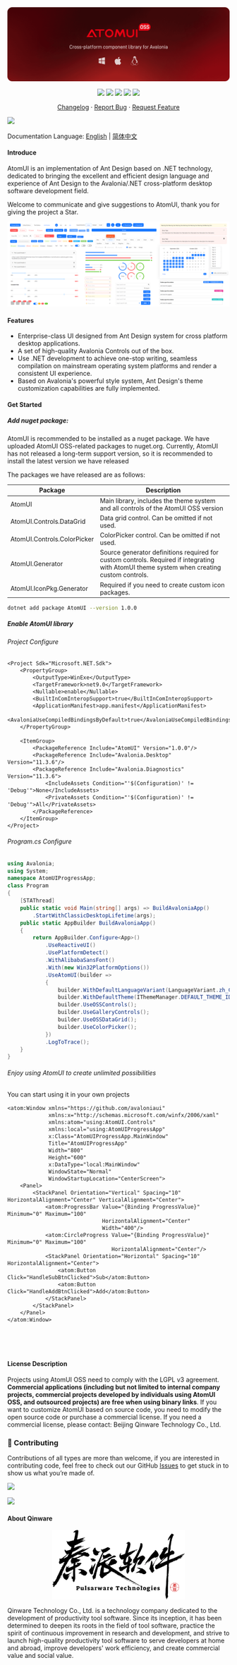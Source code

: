 <img src="./resources/images/readme/AtomUIOSS.png"/>
<br/>
<div align="center">

[![][github-contributors-shield]][github-contributors-link]
[![][github-forks-shield]][github-forks-link]
[![][github-stars-shield]][github-stars-link]
[![][github-issues-shield]][github-issues-link]
[![][github-license-shield]][github-license-link]

[Changelog](./CHANGELOG.md) · [Report Bug][github-issues-link] · [Request Feature][github-issues-link]

</div>

![](https://raw.githubusercontent.com/andreasbm/readme/master/assets/lines/rainbow.png)

[github-release-shield]: https://img.shields.io/github/v/release/chinware/AtomUI?color=369eff&labelColor=black&logo=github&style=flat-square

[github-release-link]: https://github.com/chinware/AtomUI/releases

[github-releasedate-shield]: https://img.shields.io/github/release-date/chinware/AtomUI?color=black&labelColor=black&style=flat-square

[github-releasedate-link]: https://github.com/chinware/AtomUI/releases

[github-contributors-shield]: https://img.shields.io/github/contributors/chinware/AtomUI?color=c4f042&labelColor=black&style=flat-square

[github-contributors-link]: https://github.com/chinware/AtomUI/graphs/contributors

[github-forks-shield]: https://img.shields.io/github/forks/chinware/AtomUI?color=8ae8ff&labelColor=black&style=flat-square

[github-forks-link]: https://github.com/chinware/AtomUI/network/members

[github-stars-shield]: https://img.shields.io/github/stars/chinware/AtomUI?color=ffcb47&labelColor=black&style=flat-square

[github-stars-link]: https://github.com/chinware/AtomUI/network/stargazers

[github-issues-shield]: https://img.shields.io/github/issues/chinware/AtomUI?color=ff80eb&labelColor=black&style=flat-square

[github-issues-link]: https://github.com/chinware/AtomUI/issues

[github-license-shield]: https://img.shields.io/github/license/chinware/AtomUI?color=white&labelColor=black&style=flat-square

[github-license-link]: https://github.com/chinware/AtomUI/blob/master/LICENSE

Documentation Language: [English](README.md) | [简体中文](README.zh-CN.md)

#### Introduce

AtomUI is an implementation of Ant Design based on .NET technology, dedicated to bringing the excellent and efficient
design language and experience of Ant Design to the Avalonia/.NET cross-platform desktop software development field.

Welcome to communicate and give suggestions to AtomUI, thank you for giving the project a Star.

<img src="./resources/images/readme/Gallery.png"/>

#### Features

- Enterprise-class UI designed from Ant Design system for cross platform desktop applications.
- A set of high-quality Avalonia Controls out of the box.
- Use .NET development to achieve one-stop writing, seamless compilation on mainstream operating system platforms and
  render a consistent UI experience.
- Based on Avalonia's powerful style system, Ant Design's theme customization capabilities are fully implemented.

#### Get Started

##### Add nuget package:

AtomUI is recommended to be installed as a nuget package. We have uploaded AtomUI OSS-related packages to nuget.org.
Currently, AtomUI
has not released a long-term support version, so it is recommended to install the latest version we have released

The packages we have released are as follows:

| Package                     | Description                                                                                                                                |
|-----------------------------|--------------------------------------------------------------------------------------------------------------------------------------------|
| AtomUI                      | Main library, includes the theme system and all controls of the AtomUI OSS version                                                         |
| AtomUI.Controls.DataGrid    | Data grid control. Can be omitted if not used.                                                                                             |
| AtomUI.Controls.ColorPicker | ColorPicker control. Can be omitted if not used.                                                                                           |
| AtomUI.Generator            | Source generator definitions required for custom controls. Required if integrating with AtomUI theme system when creating custom controls. |
| AtomUI.IconPkg.Generator    | Required if you need to create custom icon packages.                                                                                       |

```bash
dotnet add package AtomUI --version 1.0.0
```

##### Enable AtomUI library

###### Project Configure
```xaml
<Project Sdk="Microsoft.NET.Sdk">
    <PropertyGroup>
        <OutputType>WinExe</OutputType>
        <TargetFramework>net9.0</TargetFramework>
        <Nullable>enable</Nullable>
        <BuiltInComInteropSupport>true</BuiltInComInteropSupport>
        <ApplicationManifest>app.manifest</ApplicationManifest>
        <AvaloniaUseCompiledBindingsByDefault>true</AvaloniaUseCompiledBindingsByDefault>
    </PropertyGroup>

    <ItemGroup>
        <PackageReference Include="AtomUI" Version="1.0.0"/>
        <PackageReference Include="Avalonia.Desktop" Version="11.3.6"/>
        <PackageReference Include="Avalonia.Diagnostics" Version="11.3.6">
            <IncludeAssets Condition="'$(Configuration)' != 'Debug'">None</IncludeAssets>
            <PrivateAssets Condition="'$(Configuration)' != 'Debug'">All</PrivateAssets>
        </PackageReference>
    </ItemGroup>
</Project>
```

###### Program.cs Configure

```csharp
using Avalonia;
using System;
namespace AtomUIProgressApp;
class Program
{
    [STAThread]
    public static void Main(string[] args) => BuildAvaloniaApp()
        .StartWithClassicDesktopLifetime(args);
    public static AppBuilder BuildAvaloniaApp()
    {
        return AppBuilder.Configure<App>()
            .UseReactiveUI()
            .UsePlatformDetect()
            .WithAlibabaSansFont()
            .With(new Win32PlatformOptions())
            .UseAtomUI(builder =>
            { 
                builder.WithDefaultLanguageVariant(LanguageVariant.zh_CN);
                builder.WithDefaultTheme(IThemeManager.DEFAULT_THEME_ID);
                builder.UseOSSControls();
                builder.UseGalleryControls();
                builder.UseOSSDataGrid();
                builder.UseColorPicker();
            })
            .LogToTrace();
    }
}
```

###### Enjoy using AtomUI to create unlimited possibilities

You can start using it in your own projects

```xaml
<atom:Window xmlns="https://github.com/avaloniaui"
             xmlns:x="http://schemas.microsoft.com/winfx/2006/xaml"
             xmlns:atom="using:AtomUI.Controls"
             xmlns:local="using:AtomUIProgressApp"
             x:Class="AtomUIProgressApp.MainWindow"
             Title="AtomUIProgressApp"
             Width="800"
             Height="600"
             x:DataType="local:MainWindow"
             WindowState="Normal"
             WindowStartupLocation="CenterScreen">
    <Panel>
        <StackPanel Orientation="Vertical" Spacing="10" HorizontalAlignment="Center" VerticalAlignment="Center">
            <atom:ProgressBar Value="{Binding ProgressValue}" Minimum="0" Maximum="100" 
                              HorizontalAlignment="Center"
                              Width="400"/>
            <atom:CircleProgress Value="{Binding ProgressValue}" Minimum="0" Maximum="100"
                                 HorizontalAlignment="Center"/>
            <StackPanel Orientation="Horizontal" Spacing="10" HorizontalAlignment="Center">
                <atom:Button Click="HandleSubBtnClicked">Sub</atom:Button>
                <atom:Button Click="HandleAddBtnClicked">Add</atom:Button>
            </StackPanel>
        </StackPanel>
    </Panel>
</atom:Window>
```

<div style="height:50px"></div>

#### License Description

Projects using AtomUI OSS need to comply with the LGPL v3 agreement. <strong>Commercial applications (including but not
limited to internal company projects, commercial projects developed by individuals using AtomUI OSS, and outsourced
projects) are free when using binary links</strong>. If you want to customize AtomUI based on source code, you need to
modify the open source code or purchase a commercial license. If you need a commercial license, please contact: Beijing
Qinware Technology Co., Ltd.

### 🤝 Contributing

Contributions of all types are more than welcome, if you are interested in contributing code, feel free to check out our
GitHub [Issues][github-issues-link] to get stuck in to show us what you’re made of.

[![][pr-welcome-shield]][pr-welcome-link]

[![][github-contrib-shield]][github-contrib-link]

[github-issues-link]: https://github.com/chinware/AtomUI/issues

[pr-welcome-shield]: https://img.shields.io/badge/PR%20WELCOME-%E2%86%92-ffcb47?labelColor=black&style=for-the-badge

[pr-welcome-link]: https://github.com/chinware/AtomUI/pulls

[github-contrib-shield]: https://contrib.rocks/image?repo=chinware%2FAtomUI

[github-contrib-link]: https://github.com/chinware/AtomUI/graphs/contributors

#### About Qinware

<p align="center">
    <img src="./resources/images/readme/Qinware.png" width="300" />
</p>

Qinware Technology Co., Ltd. is a technology company dedicated to the development of productivity tool software. Since its
inception, it has been determined to deepen its roots in the field of tool software, practice the spirit of continuous
improvement in research and development, and strive to launch high-quality productivity tool software to serve
developers at home and abroad, improve developers' work efficiency, and create commercial value and social value.